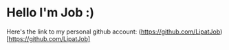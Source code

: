 # Hello I'm Job :)
Here's the link to my personal github account: (https://github.com/LipatJob)[https://github.com/LipatJob]
